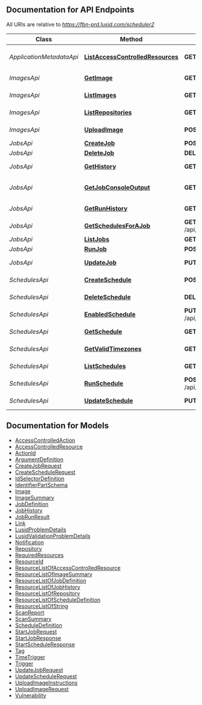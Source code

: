 <a id="documentation-for-api-endpoints"></a>
## Documentation for API Endpoints

All URIs are relative to *https://fbn-prd.lusid.com/scheduler2*

Class | Method | HTTP request | Description
------------ | ------------- | ------------- | -------------
*ApplicationMetadataApi* | [**ListAccessControlledResources**](docs/ApplicationMetadataApi.md#listaccesscontrolledresources) | **GET** /api/metadata/access/resources | ListAccessControlledResources: Get resources available for access control
*ImagesApi* | [**GetImage**](docs/ImagesApi.md#getimage) | **GET** /api/images/{name} | GetImage: Get metadata of a Docker Image
*ImagesApi* | [**ListImages**](docs/ImagesApi.md#listimages) | **GET** /api/images/repository/{name} | ListImages: List all images under same image repository
*ImagesApi* | [**ListRepositories**](docs/ImagesApi.md#listrepositories) | **GET** /api/images/repository | ListRepositories: List all Docker image repositories
*ImagesApi* | [**UploadImage**](docs/ImagesApi.md#uploadimage) | **POST** /api/images | UploadImage: Upload a Docker Image used for Scheduler jobs
*JobsApi* | [**CreateJob**](docs/JobsApi.md#createjob) | **POST** /api/jobs | CreateJob: Create a new job
*JobsApi* | [**DeleteJob**](docs/JobsApi.md#deletejob) | **DELETE** /api/jobs/{scope}/{code} | DeleteJob: Delete a job
*JobsApi* | [**GetHistory**](docs/JobsApi.md#gethistory) | **GET** /api/jobs/history | GetHistory: Get the history of job runs
*JobsApi* | [**GetJobConsoleOutput**](docs/JobsApi.md#getjobconsoleoutput) | **GET** /api/jobs/history/{runId}/console | GetJobConsoleOutput: Gets the console output of a specific job run
*JobsApi* | [**GetRunHistory**](docs/JobsApi.md#getrunhistory) | **GET** /api/jobs/history/{runId} | GetRunHistory: Get the history for a single job run
*JobsApi* | [**GetSchedulesForAJob**](docs/JobsApi.md#getschedulesforajob) | **GET** /api/jobs/{scope}/{code}/schedules | GetSchedulesForAJob: Get all the schedules for a single job
*JobsApi* | [**ListJobs**](docs/JobsApi.md#listjobs) | **GET** /api/jobs | ListJobs: List the available jobs
*JobsApi* | [**RunJob**](docs/JobsApi.md#runjob) | **POST** /api/jobs/{scope}/{code}/$run | RunJob: Run a job immediately
*JobsApi* | [**UpdateJob**](docs/JobsApi.md#updatejob) | **PUT** /api/jobs/{scope}/{code} | UpdateJob: Update a JobDefinition
*SchedulesApi* | [**CreateSchedule**](docs/SchedulesApi.md#createschedule) | **POST** /api/schedules | CreateSchedule: Create a Schedule for a job
*SchedulesApi* | [**DeleteSchedule**](docs/SchedulesApi.md#deleteschedule) | **DELETE** /api/schedules/{scope}/{code} | DeleteSchedule: Delete a schedule
*SchedulesApi* | [**EnabledSchedule**](docs/SchedulesApi.md#enabledschedule) | **PUT** /api/schedules/{scope}/{code}/enabled | EnabledSchedule: Enable/disable a schedule
*SchedulesApi* | [**GetSchedule**](docs/SchedulesApi.md#getschedule) | **GET** /api/schedules/{scope}/{code} | GetSchedule: Get a single Schedule
*SchedulesApi* | [**GetValidTimezones**](docs/SchedulesApi.md#getvalidtimezones) | **GET** /api/schedules/timezones | GetValidTimezones: Get a list of valid timezones
*SchedulesApi* | [**ListSchedules**](docs/SchedulesApi.md#listschedules) | **GET** /api/schedules | ListSchedules: List the available Schedules
*SchedulesApi* | [**RunSchedule**](docs/SchedulesApi.md#runschedule) | **POST** /api/schedules/{scope}/{code}/$run | RunSchedule: Run a schedule immediately
*SchedulesApi* | [**UpdateSchedule**](docs/SchedulesApi.md#updateschedule) | **PUT** /api/schedules/{scope}/{code} | UpdateSchedule: Update a schedule.


<a id="documentation-for-models"></a>
## Documentation for Models

 - [AccessControlledAction](docs/AccessControlledAction.md)
 - [AccessControlledResource](docs/AccessControlledResource.md)
 - [ActionId](docs/ActionId.md)
 - [ArgumentDefinition](docs/ArgumentDefinition.md)
 - [CreateJobRequest](docs/CreateJobRequest.md)
 - [CreateScheduleRequest](docs/CreateScheduleRequest.md)
 - [IdSelectorDefinition](docs/IdSelectorDefinition.md)
 - [IdentifierPartSchema](docs/IdentifierPartSchema.md)
 - [Image](docs/Image.md)
 - [ImageSummary](docs/ImageSummary.md)
 - [JobDefinition](docs/JobDefinition.md)
 - [JobHistory](docs/JobHistory.md)
 - [JobRunResult](docs/JobRunResult.md)
 - [Link](docs/Link.md)
 - [LusidProblemDetails](docs/LusidProblemDetails.md)
 - [LusidValidationProblemDetails](docs/LusidValidationProblemDetails.md)
 - [Notification](docs/Notification.md)
 - [Repository](docs/Repository.md)
 - [RequiredResources](docs/RequiredResources.md)
 - [ResourceId](docs/ResourceId.md)
 - [ResourceListOfAccessControlledResource](docs/ResourceListOfAccessControlledResource.md)
 - [ResourceListOfImageSummary](docs/ResourceListOfImageSummary.md)
 - [ResourceListOfJobDefinition](docs/ResourceListOfJobDefinition.md)
 - [ResourceListOfJobHistory](docs/ResourceListOfJobHistory.md)
 - [ResourceListOfRepository](docs/ResourceListOfRepository.md)
 - [ResourceListOfScheduleDefinition](docs/ResourceListOfScheduleDefinition.md)
 - [ResourceListOfString](docs/ResourceListOfString.md)
 - [ScanReport](docs/ScanReport.md)
 - [ScanSummary](docs/ScanSummary.md)
 - [ScheduleDefinition](docs/ScheduleDefinition.md)
 - [StartJobRequest](docs/StartJobRequest.md)
 - [StartJobResponse](docs/StartJobResponse.md)
 - [StartScheduleResponse](docs/StartScheduleResponse.md)
 - [Tag](docs/Tag.md)
 - [TimeTrigger](docs/TimeTrigger.md)
 - [Trigger](docs/Trigger.md)
 - [UpdateJobRequest](docs/UpdateJobRequest.md)
 - [UpdateScheduleRequest](docs/UpdateScheduleRequest.md)
 - [UploadImageInstructions](docs/UploadImageInstructions.md)
 - [UploadImageRequest](docs/UploadImageRequest.md)
 - [Vulnerability](docs/Vulnerability.md)

